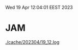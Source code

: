 Wed 19 Apr 12:04:01 EEST 2023
# JAM
<a href='./cache/202304/19_12.log'>./cache/202304/19_12.log</a>
